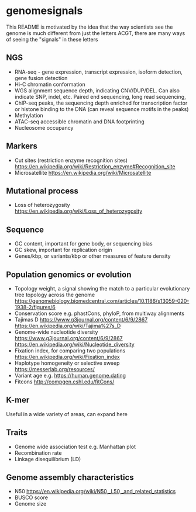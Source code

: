 # genomesignals

This README is motivated by the idea that the way scientists see the genome is much different from just the letters ACGT, there are many ways of seeing the "signals" in these letters


## NGS

- RNA-seq - gene expression, transcript expression, isoform detection, gene fusion detection
- Hi-C chromatin conformation
- WGS alignment sequence depth, indicating CNV/DUP/DEL. Can also indicate SNP, indel, etc. Paired end sequencing, long read sequencing, 
- ChIP-seq peaks, the sequencing depth enriched for transcription factor or histone binding to the DNA (can reveal sequence motifs in the peaks)
- Methylation
- ATAC-seq accessible chromatin and DNA footprinting
- Nucleosome occupancy

## Markers

- Cut sites (restriction enzyme recognition sites) https://en.wikipedia.org/wiki/Restriction_enzyme#Recognition_site
- Microsatellite https://en.wikipedia.org/wiki/Microsatellite

## Mutational process

- Loss of heterozygosity https://en.wikipedia.org/wiki/Loss_of_heterozygosity

## Sequence

- GC content, important for gene body, or sequencing bias
- GC skew, important for replication origin
- Genes/kbp, or variants/kbp or other measures of feature density


## Population genomics or evolution

- Topology weight, a signal showing the match to a particular evolutionary tree topology across the genome https://genomebiology.biomedcentral.com/articles/10.1186/s13059-020-1938-2/figures/6
- Conservation score e.g. phastCons, phyloP, from multiway alignments
- Tajimas D https://www.g3journal.org/content/6/9/2867 https://en.wikipedia.org/wiki/Tajima%27s_D
- Genome-wide nucleotide diversity https://www.g3journal.org/content/6/9/2867 https://en.wikipedia.org/wiki/Nucleotide_diversity
- Fixation index, for comparing two populations https://en.wikipedia.org/wiki/Fixation_index
- Haplotype homogeneity or selective sweep https://messerlab.org/resources/
- Variant age e.g. https://human.genome.dating
- Fitcons http://compgen.cshl.edu/fitCons/


## K-mer

Useful in a wide variety of areas, can expand here


## Traits

- Genome wide association test e.g. Manhattan plot
- Recombination rate
- Linkage disequilibrium (LD)

## Genome assembly characteristics

- N50 https://en.wikipedia.org/wiki/N50,_L50,_and_related_statistics
- BUSCO score
- Genome size
